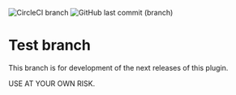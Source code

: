 ![CircleCI branch](https://img.shields.io/circleci/project/github/flintintoe/SimpleSidebar/test.svg?style=flat-square) ![GitHub last commit (branch)](https://img.shields.io/github/last-commit/flintintoe/SimpleSidebar/test.svg?style=flat-square)
# Test branch

This branch is for development of the next releases of this plugin.

USE AT YOUR OWN RISK.

